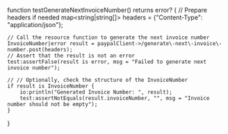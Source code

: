 function testGenerateNextInvoiceNumber() returns error? {
    // Prepare headers if needed
    map<string|string[]> headers = {"Content-Type": "application/json"};

    // Call the resource function to generate the next invoice number
    InvoiceNumber|error result = paypalClient->/generate\-next\-invoice\-number.post(headers);
    // Assert that the result is not an error
    test:assertFalse(result is error, msg = "Failed to generate next invoice number");

    // // Optionally, check the structure of the InvoiceNumber
    if result is InvoiceNumber {
        io:println("Generated Invoice Number: ", result);
        test:assertNotEquals(result.invoiceNumber, "", msg = "Invoice number should not be empty");
    }
}
